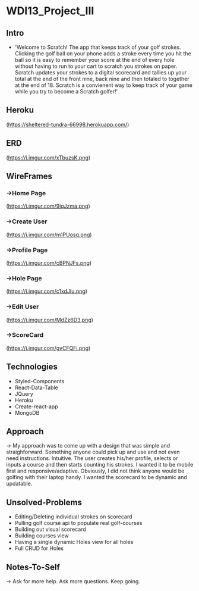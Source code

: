 # WDI13_Project_III

## Intro

- 'Welcome to Scratch! The app that keeps track of your golf strokes. Clicking the golf ball on your phone adds a stroke every time you hit the ball so it is easy to remember your score at the end of every hole without having to run to your cart to scratch you strokes on paper. Scratch updates your strokes to a digital scorecard and tallies up your total at the end of the front nine, back nine and then totaled to together at the end of 18. Scratch is a convienent way to keep track of your game while you try to become a Scratch golfer!'

## Heroku 

(https://sheltered-tundra-66998.herokuapp.com/)

## ERD

(https://i.imgur.com/xTbuzsK.png)

## WireFrames 

### ->Home Page
(https://i.imgur.com/9iqJzma.png)

### ->Create User
(https://i.imgur.com/m1PUosq.png)

### ->Profile Page
(https://i.imgur.com/cBPNJFs.png)

### ->Hole Page 
(https://i.imgur.com/c1xdJIu.png)

### ->Edit User 
(https://i.imgur.com/MdZz6D3.png)

### ->ScoreCard 
(https://i.imgur.com/gvCFQFi.png)

## Technologies 

- Styled-Components
- React-Data-Table
- JQuery
- Heroku
- Create-react-app
- MongoDB

## Approach 

-> My approach was to come up with a design that was simple and straighforward. Something anyone could pick up and use and not even need instructions. Intuitive. The user creates his/her profile, selects or inputs a course and then starts counting his strokes. I wanted it to be mobile first and responsive/adaptive. Obviously, I did not think anyone would be golfing with their laptop handy. I wanted the scorecard to be dynamic and updatable. 

## Unsolved-Problems

- Editing/Deleting individual strokes on scorecard
- Pulling golf course api to populate real golf-courses
- Building out visual scorecard
- Building courses view
- Having a single dynamic Holes view for all holes
- Full CRUD for Holes

## Notes-To-Self

-> Ask for more help. Ask more questions. Keep going.